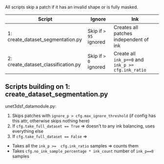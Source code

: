 All scripts skip a patch if it has an invalid shape or is fully masked.

| Script                              | Ignore                   | Ink                                                    |
|-------------------------------------|--------------------------|--------------------------------------------------------|
| 1: create_dataset_segmentation.py   | Skip if ``> 95`` ignored | Creates all patches independent of ink                 |
| 2: create_dataset_classification.py | Skip if ``> 0`` ignored  | Create all ``ink_p==0`` and ``ink_p >= cfg.ink_ratio`` |


## Scripts building on 1: create_dataset_segmentation.py
unet3dsf_datamodule.py:

1. Skips patches with ``ignore_p > cfg.max_ignore_threshold`` (if config has this attr, otherwise skips nothing here)
2. If ```cfg.take_full_dataset == True``` => doesn't to any ink balancing, uses everything else
3. If ```cfg.take_full_dataset == False``` => 
- Takes all the ``ink_p >=  cfg.ink_ratio`` samples => counts them
- Takes ```cfg.no_ink_sample_percentage * ink_count``` number of ``ink_p==0`` samples

